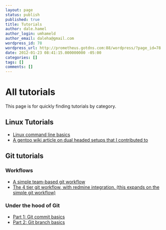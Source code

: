 ```yaml
---
layout: page
status: publish
published: true
title: Tutorials
author: dale.hamel
author_login: umhameld
author_email: daleha@gmail.com
wordpress_id: 78
wordpress_url: http://prometheus.gotdns.com:88/wordpress/?page_id=78
date: 2012-01-23 08:41:15.000000000 -05:00
categories: []
tags: []
comments: []
---
```

<h1>All tutorials</h1>

<p>This page is for quickly finding tutorials by category.</p>

<h2>Linux Tutorials</h2>

<ul>
<li><a href="http://blog.srvthe.net/archives/164" title="Yet another Linux Command line guide.">Linux command line basics</a></li>
<li><a href="http://en.gentoo-wiki.com/wiki/X.Org/Dual_Monitors#Single_graphics_card.2C_Multiple_X_screens_with_ZaphodHeads"> A gentoo wiki article on dual headed setups that I contributed to</a></li>
</ul>

<h2>Git tutorials</h2>

<h3>Workflows</h3>

<ul>
<li><a href="http://blog.srvthe.net/archives/86" title="A simple git workflow for collaborating">A simple team-based git workflow</a></li>
<li><a href="http://blog.srvthe.net/archives/138" title="Git workflow with Redmine integration: the 4 tier system">The 4 tier git workflow, with redmine integration. (this expands on the simple git workflow)</a></li>
</ul>

<h3>Under the hood of Git</h3>

<ul>
<li><a href="http://blog.srvthe.net/archives/161" title="Git part 1: Commits">Part 1: Git commit basics </a></li>
<li><a href="http://blog.srvthe.net/archives/150" title="Git branch basics">Part 2: Git branch basics</a></li>
</ul>
